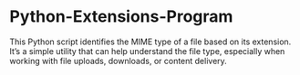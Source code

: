 # Python-Extensions-Program
This Python script identifies the MIME type of a file based on its extension. It’s a simple utility that can help understand the file type, especially when working with file uploads, downloads, or content delivery.
